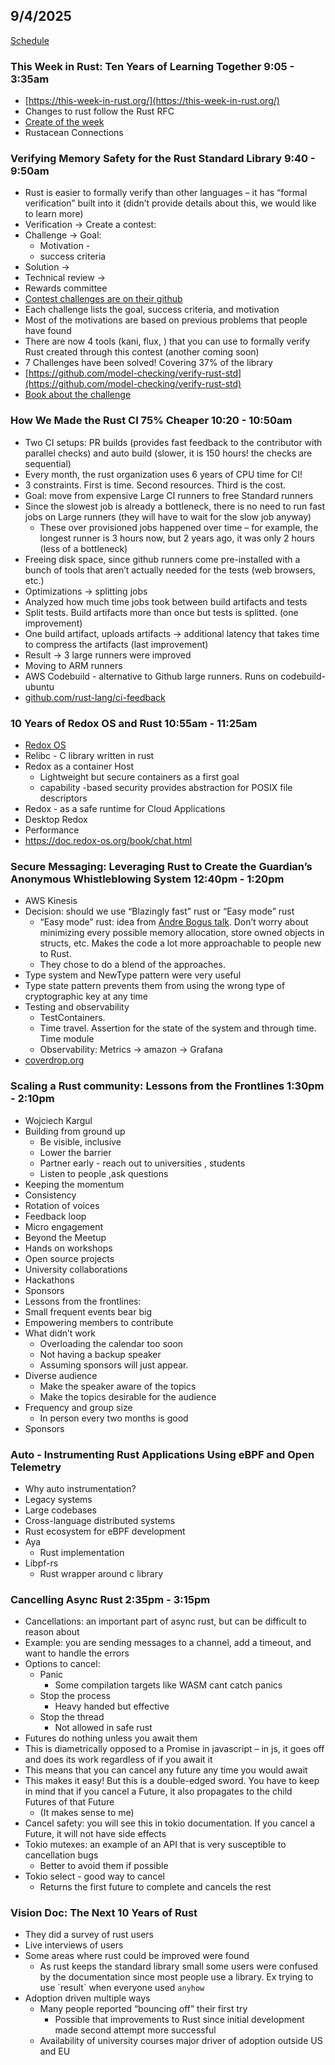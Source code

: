 ## 9/4/2025

[Schedule](https://rustconf.com/schedule/#thursday)

### This Week in Rust: Ten Years of Learning Together 9:05 \- 3:35am

* [https://this-week-in-rust.org/](https://this-week-in-rust.org/)
* Changes to rust follow the Rust RFC
* [Create of the week](https://this-week-in-rust.org/blog/2025/09/03/this-week-in-rust-615/#crate-of-the-week)
* Rustacean Connections


### Verifying Memory Safety for the Rust Standard Library 9:40 \- 9:50am

* Rust is easier to formally verify than other languages – it has “formal verification” built into it (didn’t provide details about this, we would like to learn more)
*  Verification \-\> Create a contest:
  * Challenge \-\> Goal:
    * Motivation \-
    * success criteria
  * Solution \-\>
  * Technical review \-\>
  * Rewards committee
*  [Contest challenges are on their github](https://github.com/model-checking/verify-rust-std/issues)
  * Each challenge lists the goal, success criteria, and motivation
  * Most of the motivations are based on previous problems that people have found
* There are now 4 tools (kani, flux, ) that you can use to formally verify Rust created through this contest (another coming soon)
* 7 Challenges have been solved\! Covering 37% of the library
* [https://github.com/model-checking/verify-rust-std](https://github.com/model-checking/verify-rust-std)
* [Book about the challenge](https://model-checking.github.io/verify-rust-std/intro.html)

### How We Made the Rust CI 75% Cheaper 10:20 \- 10:50am

* Two CI setups: PR builds (provides fast feedback to the contributor with parallel checks) and auto build (slower, it is 150 hours\! the checks are sequential)
* Every month, the rust organization uses 6 years of CPU time for CI\!
* 3 constraints. First is time. Second resources. Third is the cost.
* Goal: move from expensive Large CI runners to free Standard runners
* Since the slowest job is already a bottleneck, there is no need to run fast jobs on Large runners (they will have to wait for the slow job anyway)
  * These over provisioned jobs happened over time – for example, the longest runner is 3 hours now, but 2 years ago, it was only 2 hours (less of a bottleneck)
*  Freeing disk space, since github runners come pre-installed with a bunch of tools that aren’t actually needed for the tests (web browsers, etc.)
*  Optimizations \-\> splitting jobs
  * Analyzed how much time jobs took between build artifacts and tests
  * Split tests. Build artifacts more than once but tests is splitted. (one improvement)
  * One build artifact, uploads artifacts \-\> additional latency that takes time to compress the artifacts (last improvement)
  * Result \-\> 3 large runners were improved
* Moving to ARM runners
* AWS Codebuild \- alternative to Github large runners. Runs on codebuild-ubuntu
* [github.com/rust-lang/ci-feedback](http://github.com/rust-lang/ci-feedback)

### 10 Years of Redox OS and Rust 10:55am \- 11:25am

* [Redox OS](https://www.redox-os.org/)
* Relibc \- C library written in rust
* Redox as a container Host
  * Lightweight but secure containers as a first goal
  * capability \-based security provides abstraction for POSIX file descriptors
* Redox \- as a safe runtime for Cloud Applications
* Desktop Redox
* Performance
* https://doc.redox-os.org/book/chat.html

### Secure Messaging: Leveraging Rust to Create the Guardian’s Anonymous Whistleblowing System  12:40pm \- 1:20pm

* AWS Kinesis
* Decision: should we use “Blazingly fast” rust or “Easy mode” rust
  * “Easy mode” rust: idea from [Andre Bogus talk](https://www.youtube.com/watch?v=33FG6O3qejM).  Don’t worry about minimizing every possible memory allocation, store owned objects in structs, etc.  Makes the code a lot more approachable to people new to Rust.
  * They chose to do a blend of the approaches.
* Type system and NewType pattern were very useful
* Type state pattern prevents them from using the wrong type of cryptographic key at any time
* Testing and observability
  * TestContainers.
  * Time travel. Assertion for the state of the system and through time. Time module
  * Observability: Metrics \-\> amazon \-\> Grafana
* [coverdrop.org](http://coverdrop.org)


### Scaling a Rust community: Lessons from the Frontlines 1:30pm \- 2:10pm

* Wojciech Kargul	
* Building from ground up
  * Be visible, inclusive
  * Lower the barrier
  * Partner early \- reach out to universities , students
  * Listen to people ,ask questions
*  Keeping the momentum
  * Consistency
  * Rotation of voices
  * Feedback loop
  * Micro engagement
*  Beyond the Meetup
  * Hands on workshops
  * Open source projects
  * University collaborations
  * Hackathons
  * Sponsors
*  Lessons from the frontlines:
  * Small frequent events bear big
  * Empowering members to contribute
* What didn’t work
  * Overloading the calendar too soon
  * Not having a backup speaker
  * Assuming sponsors will just appear.
* Diverse audience
  * Make the speaker aware of the topics
  * Make the topics desirable for  the audience
* Frequency and group size
  * In person every two months is good
* Sponsors


### Auto \- Instrumenting Rust Applications Using eBPF and Open Telemetry

*  Why auto instrumentation?
  * Legacy systems
  * Large codebases
  * Cross-language distributed systems
*  Rust ecosystem for eBPF development
  * Aya
    * Rust implementation
  * Libpf-rs
    * Rust wrapper around c library


### Cancelling Async Rust 2:35pm \- 3:15pm

*  Cancellations: an important part of async rust, but can be difficult to reason about
* Example: you are sending messages to a channel, add a timeout, and want to handle the errors
* Options to cancel:
  * Panic
    * Some compilation targets like WASM cant catch panics
  * Stop the process
    * Heavy handed but effective
  * Stop the thread
    * Not allowed in safe rust
*  Futures do nothing unless you await them
  * This is diametrically opposed to a Promise in javascript – in js, it goes off and does its work regardless of if you await it
*  This means that you can cancel any future any time you would await
  * This makes it easy\!  But this is a double-edged sword.  You have to keep in mind that if you cancel a Future, it also propagates to the child Futures of that Future
    * (It makes sense to me)
* Cancel safety: you will see this in tokio documentation.  If you cancel a Future, it will not have side effects
* Tokio mutexes: an example of an API that is very susceptible to cancellation bugs
  * Better to avoid them if possible
* Tokio select \- good way to cancel
  * Returns the first future to complete and cancels the rest


### Vision Doc: The Next 10 Years of Rust

*  They did a survey of rust users
* Live interviews of users
* Some areas where rust could be improved were found
  * As rust keeps the standard library small some users were confused by the documentation since most people use a library. Ex trying to use \`result\` when everyone used `anyhow`
* Adoption driven multiple ways
  * Many people reported “bouncing off” their first try
    * Possible that improvements to Rust since initial development made second attempt more successful
  * Availability of university courses major driver of adoption outside US and EU
